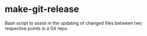 make-git-release
================

Bash script to assist in the updating of changed files between two respective points in a Git repo.
